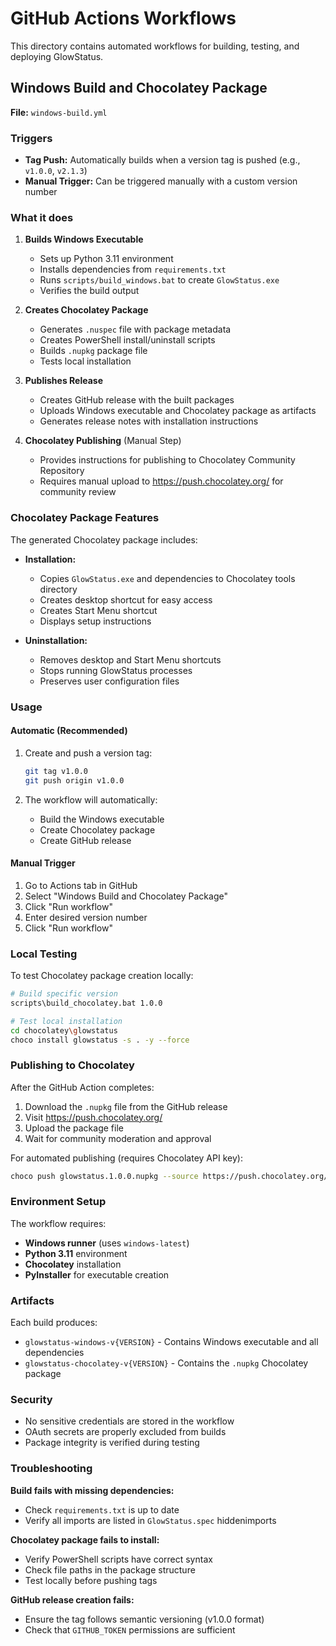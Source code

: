 # GitHub Actions Workflows

This directory contains automated workflows for building, testing, and deploying GlowStatus.

## Windows Build and Chocolatey Package

**File:** `windows-build.yml`

### Triggers
- **Tag Push:** Automatically builds when a version tag is pushed (e.g., `v1.0.0`, `v2.1.3`)
- **Manual Trigger:** Can be triggered manually with a custom version number

### What it does
1. **Builds Windows Executable**
   - Sets up Python 3.11 environment
   - Installs dependencies from `requirements.txt`
   - Runs `scripts/build_windows.bat` to create `GlowStatus.exe`
   - Verifies the build output

2. **Creates Chocolatey Package**
   - Generates `.nuspec` file with package metadata
   - Creates PowerShell install/uninstall scripts
   - Builds `.nupkg` package file
   - Tests local installation

3. **Publishes Release**
   - Creates GitHub release with the built packages
   - Uploads Windows executable and Chocolatey package as artifacts
   - Generates release notes with installation instructions

4. **Chocolatey Publishing** (Manual Step)
   - Provides instructions for publishing to Chocolatey Community Repository
   - Requires manual upload to https://push.chocolatey.org/ for community review

### Chocolatey Package Features

The generated Chocolatey package includes:

- **Installation:**
  - Copies `GlowStatus.exe` and dependencies to Chocolatey tools directory
  - Creates desktop shortcut for easy access
  - Creates Start Menu shortcut
  - Displays setup instructions

- **Uninstallation:**
  - Removes desktop and Start Menu shortcuts
  - Stops running GlowStatus processes
  - Preserves user configuration files

### Usage

#### Automatic (Recommended)
1. Create and push a version tag:
   ```bash
   git tag v1.0.0
   git push origin v1.0.0
   ```

2. The workflow will automatically:
   - Build the Windows executable
   - Create Chocolatey package
   - Create GitHub release

#### Manual Trigger
1. Go to Actions tab in GitHub
2. Select "Windows Build and Chocolatey Package"
3. Click "Run workflow"
4. Enter desired version number
5. Click "Run workflow"

### Local Testing

To test Chocolatey package creation locally:

```bash
# Build specific version
scripts\build_chocolatey.bat 1.0.0

# Test local installation
cd chocolatey\glowstatus
choco install glowstatus -s . -y --force
```

### Publishing to Chocolatey

After the GitHub Action completes:

1. Download the `.nupkg` file from the GitHub release
2. Visit https://push.chocolatey.org/
3. Upload the package file
4. Wait for community moderation and approval

For automated publishing (requires Chocolatey API key):
```bash
choco push glowstatus.1.0.0.nupkg --source https://push.chocolatey.org/ --api-key YOUR_API_KEY
```

### Environment Setup

The workflow requires:
- **Windows runner** (uses `windows-latest`)
- **Python 3.11** environment
- **Chocolatey** installation
- **PyInstaller** for executable creation

### Artifacts

Each build produces:
- `glowstatus-windows-v{VERSION}` - Contains Windows executable and all dependencies
- `glowstatus-chocolatey-v{VERSION}` - Contains the `.nupkg` Chocolatey package

### Security

- No sensitive credentials are stored in the workflow
- OAuth secrets are properly excluded from builds
- Package integrity is verified during testing

### Troubleshooting

**Build fails with missing dependencies:**
- Check `requirements.txt` is up to date
- Verify all imports are listed in `GlowStatus.spec` hiddenimports

**Chocolatey package fails to install:**
- Verify PowerShell scripts have correct syntax
- Check file paths in the package structure
- Test locally before pushing tags

**GitHub release creation fails:**
- Ensure the tag follows semantic versioning (v1.0.0 format)
- Check that `GITHUB_TOKEN` permissions are sufficient
